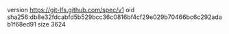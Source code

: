 version https://git-lfs.github.com/spec/v1
oid sha256:db8e32fdcabfd5b529bcc36c0816bf4cf29e029b70466bc6c292adab1f68ed91
size 3624
